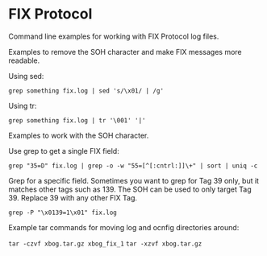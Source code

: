# FIX Protocol
Command line examples for working with FIX Protocol log files.



Examples to remove the SOH character and make FIX messages more readable. 

Using sed:

`grep something fix.log | sed 's/\x01/ | /g'`

Using tr:

`grep something fix.log | tr '\001' '|'`


Examples to work with the SOH character.

Use grep to get a single FIX field:

`grep "35=D" fix.log | grep -o -w "55=[^[:cntrl:]]\+" | sort | uniq -c`

Grep for a specific field. Sometimes you want to grep for Tag 39 only, but it matches other tags such as 139. The SOH can be used to only target Tag 39. Replace 39 with any other FIX Tag.

`grep -P "\x0139=1\x01" fix.log`



Example tar commands for moving log and ocnfig directories around: 

`tar -czvf xbog.tar.gz xbog_fix_1`
`tar -xzvf xbog.tar.gz`

